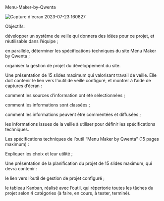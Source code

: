 Menu-Maker-by-Qwenta

![Capture d'écran 2023-07-23 160827](https://github.com/Sally-Glanowski/P4-MenuMaker/assets/129045849/78ad2db1-88c4-4d3e-91a2-2fabacf14453)


Objectifs:

développer un système de veille qui donnera des idées pour ce projet, et réutilisable dans l’équipe ;

en parallèle, déterminer les spécifications techniques du site Menu Maker by Qwenta ;

organiser la gestion de projet du développement du site.

Une présentation de 15 slides maximum qui valorisant travail de veille. Elle doit contenir le lien vers l'outil de veille configuré, et montrer à l’aide de captures d’écran :

comment les sources d'information ont été sélectionnées ;

comment les informations sont classées ;

comment les informations peuvent être commentées et diffusées ;

les informations issues de la veille à utiliser pour définir les spécifications techniques.

Les spécifications techniques de l’outil “Menu Maker by Qwenta” (15 pages maximum) :

Expliquer les choix et leur utilité ;

Une présentation de la planification du projet de 15 slides maximum, qui devra contenir :

le lien vers l’outil de gestion de projet configuré ;

le tableau Kanban, réalisé avec l’outil, qui répertorie toutes les tâches du projet selon 4 catégories (à faire, en cours, à tester, terminé).
